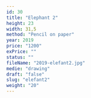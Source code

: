 ```yaml
---
id: 30
title: "Elephant 2"
height: 23
width: 31,5
method: "Pencil on paper"
year: 2019
price: "1200"
exPrice: ""
status: ""
fileName: "2019-elefant2.jpg"
medie: "drawing"
draft: "false"
slug: "elefant2"
weight: "20"
---
```

